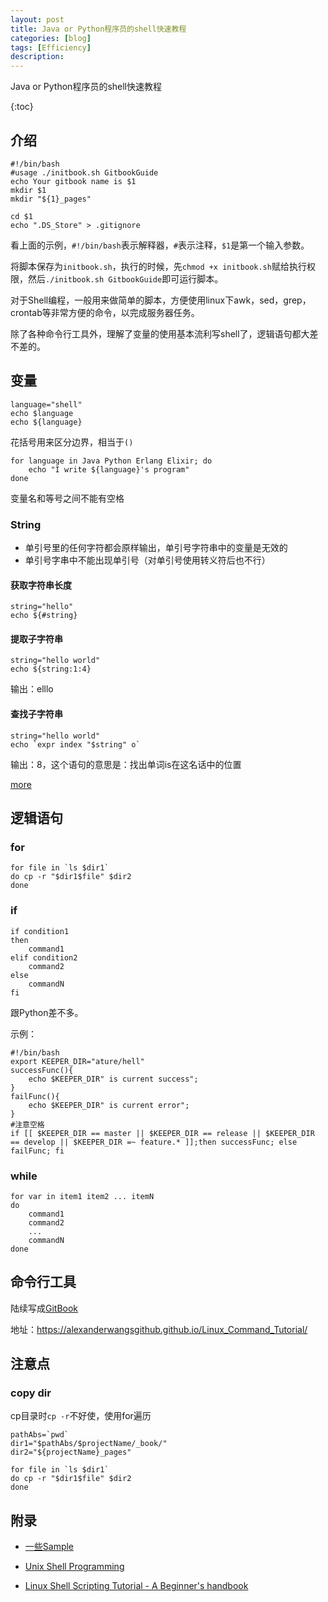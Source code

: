 ```yaml
---
layout: post
title: Java or Python程序员的shell快速教程
categories: [blog]
tags: [Efficiency]
description: 
---
```


Java or Python程序员的shell快速教程

{:toc}

## 介绍

```
#!/bin/bash
#usage ./initbook.sh GitbookGuide
echo Your gitbook name is $1
mkdir $1
mkdir "${1}_pages"

cd $1
echo ".DS_Store" > .gitignore
```

看上面的示例，`#!/bin/bash`表示解释器，`#`表示注释，`$1`是第一个输入参数。

将脚本保存为`initbook.sh`，执行的时候，先`chmod +x initbook.sh`赋给执行权限，然后`./initbook.sh GitbookGuide`即可运行脚本。

对于Shell编程，一般用来做简单的脚本，方便使用linux下awk，sed，grep，crontab等非常方便的命令，以完成服务器任务。

除了各种命令行工具外，理解了变量的使用基本流利写shell了，逻辑语句都大差不差的。

## 变量

```shell
language="shell"
echo $language
echo ${language}
```

花括号用来区分边界，相当于`()`

```
for language in Java Python Erlang Elixir; do
    echo "I write ${language}'s program"
done
```

变量名和等号之间不能有空格



### String

- 单引号里的任何字符都会原样输出，单引号字符串中的变量是无效的
- 单引号字串中不能出现单引号（对单引号使用转义符后也不行）

#### 获取字符串长度

```
string="hello"
echo ${#string}
```

#### 提取子字符串

```
string="hello world"
echo ${string:1:4} 
```

输出：elllo

#### 查找子字符串

```
string="hello world"
echo `expr index "$string" o` 
```

输出：8，这个语句的意思是：找出单词is在这名话中的位置

[more](http://tldp.org/LDP/abs/html/string-manipulation.html)

## 逻辑语句

### for

```
for file in `ls $dir1`
do cp -r "$dir1$file" $dir2
done
```

### if

```
if condition1
then
    command1
elif condition2
    command2
else
    commandN
fi
```

跟Python差不多。

示例：

```shell
#!/bin/bash
export KEEPER_DIR="ature/hell"
successFunc(){
	echo $KEEPER_DIR" is current success";
}
failFunc(){
	echo $KEEPER_DIR" is current error";
}
#注意空格
if [[ $KEEPER_DIR == master || $KEEPER_DIR == release || $KEEPER_DIR == develop || $KEEPER_DIR =~ feature.* ]];then successFunc; else failFunc; fi
```



### while

```shell
for var in item1 item2 ... itemN
do
    command1
    command2
    ...
    commandN
done
```



## 命令行工具

陆续写成[GitBook](https://alexanderwangsgithub.github.io/Linux_Command_Tutorial)

地址：https://alexanderwangsgithub.github.io/Linux_Command_Tutorial/

## 注意点

### copy dir

cp目录时`cp -r`不好使，使用for遍历

```shell
pathAbs=`pwd`
dir1="$pathAbs/$projectName/_book/"
dir2="${projectName}_pages"

for file in `ls $dir1`
do cp -r "$dir1$file" $dir2
done
```



## 附录

- [一些Sample](http://tldp.org/LDP/abs/html/)

- [Unix Shell Programming](http://www.tutorialspoint.com/unix/unix-shell.htm)
- [Linux Shell Scripting Tutorial - A Beginner's handbook](http://bash.cyberciti.biz/guide/Main_Page)

